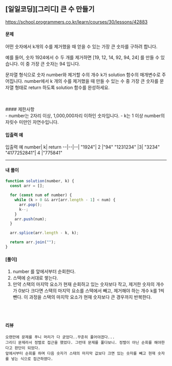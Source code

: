 ## [일일코딩][그리디] 큰 수 만들기

https://school.programmers.co.kr/learn/courses/30/lessons/42883

#### 문제

어떤 숫자에서 k개의 수를 제거했을 때 얻을 수 있는 가장 큰 숫자를 구하려 합니다.

예를 들어, 숫자 1924에서 수 두 개를 제거하면 [19, 12, 14, 92, 94, 24] 를 만들 수 있습니다. 이 중 가장 큰 숫자는 94 입니다.

문자열 형식으로 숫자 number와 제거할 수의 개수 k가 solution 함수의 매개변수로 주어집니다. number에서 k 개의 수를 제거했을 때 만들 수 있는 수 중 가장 큰 숫자를 문자열 형태로 return 하도록 solution 함수를 완성하세요.

<br>
<br>
####  제한사항<br>
- number는 2자리 이상, 1,000,000자리 이하인 숫자입니다.
- k는 1 이상 number의 자릿수 미만인 자연수입니다.

#### 입출력 예

입출력 예
number| k| return
--|--|--|
"1924"| 2 |"94"
"1231234" |3| "3234"
"4177252841"| 4 |"775841"

---

#### 내 풀이

```js
function solution(number, k) {
  const arr = [];

  for (const num of number) {
    while (k > 0 && arr[arr.length - 1] < num) {
      arr.pop();
      k--;
    }
    arr.push(num);
  }

  arr.splice(arr.length - k, k);

  return arr.join("");
}
```

#### [풀이]

1. number 를 앞에서부터 순회한다.
2. 스택에 순서대로 쌓는다.
3. 만약 스택의 마지막 요소가 현재 순회하고 있는 숫자보다 작고, 제거한 숫자의 개수가 0보다 크다면 스택의 마지막 요소를 스택에서 빼고, 제거해야 하는 개수 k를 1씩 뺀다. 이 과정을 스택의 마지막 요소가 현재 숫자보다 큰 경우까지 반복한다.

<br>
<br>

#### 리뷰

```
오랜만에 문제를 푸니 머리가 다 굳었다..꾸준히 풀어야겠다...
그리디 문제라서 정렬로 접근을 했었다. 그런데 문제를 풀다보니. 정렬이 아닌 순회를 해야한다고 판단이 되었다.
앞에서부터 순회를 하며 다음 숫자가 스태의 마지막 값보다 크면 있는 숫자를 빼고 현재 숫자를 넣는 식으로 접근하였다.

```
